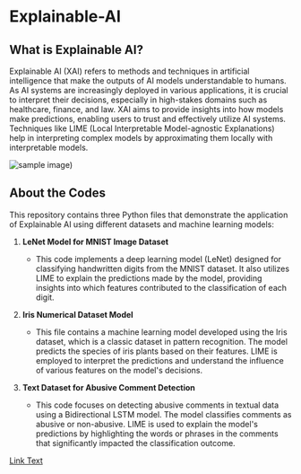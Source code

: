 # Explainable-AI

## What is Explainable AI?

Explainable AI (XAI) refers to methods and techniques in artificial intelligence that make the outputs of AI models understandable to humans. As AI systems are increasingly deployed in various applications, it is crucial to interpret their decisions, especially in high-stakes domains such as healthcare, finance, and law. XAI aims to provide insights into how models make predictions, enabling users to trust and effectively utilize AI systems. Techniques like LIME (Local Interpretable Model-agnostic Explanations) help in interpreting complex models by approximating them locally with interpretable models.

 ![sample image]( [https://github.com/Adhi-Git-hub/Explainable-AI/blob/main/Screenshot%202024-09-16%20233755.png))

## About the Codes

This repository contains three Python files that demonstrate the application of Explainable AI using different datasets and machine learning models:

1. **LeNet Model for MNIST Image Dataset**
   - This code implements a deep learning model (LeNet) designed for classifying handwritten digits from the MNIST dataset. It also utilizes LIME to explain the predictions made by the model, providing insights into which features contributed to the classification of each digit.

2. **Iris Numerical Dataset Model**
   - This file contains a machine learning model developed using the Iris dataset, which is a classic dataset in pattern recognition. The model predicts the species of iris plants based on their features. LIME is employed to interpret the predictions and understand the influence of various features on the model's decisions.

3. **Text Dataset for Abusive Comment Detection**
   - This code focuses on detecting abusive comments in textual data using a Bidirectional LSTM model. The model classifies comments as abusive or non-abusive. LIME is used to explain the model's predictions by highlighting the words or phrases in the comments that significantly impacted the classification outcome.


[Link Text]([relative/path/to/your/file.pdf](https://github.com/Adhi-Git-hub/Explainable-AI/blob/main/Explainable%20AI.pdf))

